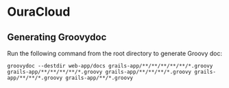 # OuraCloud

## Generating Groovydoc

Run the following command from the root directory to generate Groovy doc:

```
groovydoc --destdir web-app/docs grails-app/**/**/**/**/**/*.groovy grails-app/**/**/**/**/*.groovy grails-app/**/**/**/*.groovy grails-app/**/**/*.groovy grails-app/**/*.groovy
```
